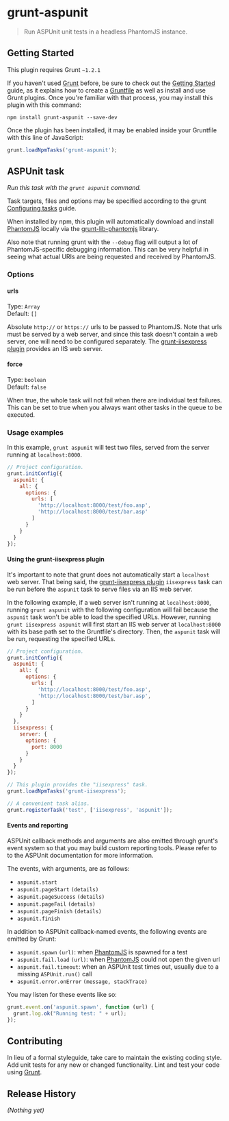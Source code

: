 # grunt-aspunit

> Run ASPUnit unit tests in a headless PhantomJS instance.



## Getting Started
This plugin requires Grunt `~1.2.1`

If you haven't used [Grunt](http://gruntjs.com/) before, be sure to check out the [Getting Started](http://gruntjs.com/getting-started) guide, as it explains how to create a [Gruntfile](http://gruntjs.com/sample-gruntfile) as well as install and use Grunt plugins. Once you're familiar with that process, you may install this plugin with this command:

```shell
npm install grunt-aspunit --save-dev
```

Once the plugin has been installed, it may be enabled inside your Gruntfile with this line of JavaScript:

```js
grunt.loadNpmTasks('grunt-aspunit');
```



## ASPUnit task
_Run this task with the `grunt aspunit` command._

Task targets, files and options may be specified according to the grunt [Configuring tasks](http://gruntjs.com/configuring-tasks) guide.

When installed by npm, this plugin will automatically download and install [PhantomJS][] locally via the [grunt-lib-phantomjs][] library.

[PhantomJS]: http://www.phantomjs.org/
[grunt-lib-phantomjs]: https://github.com/gruntjs/grunt-lib-phantomjs

Also note that running grunt with the `--debug` flag will output a lot of PhantomJS-specific debugging information. This can be very helpful in seeing what actual URIs are being requested and received by PhantomJS.

### Options

#### urls
Type: `Array`  
Default: `[]`

Absolute `http://` or `https://` urls to be passed to PhantomJS. Note that urls must be served by a web server, and since this task doesn't contain a web server, one will need to be configured separately. The [grunt-iisexpress plugin](https://github.com/rpeterclark/grunt-iisexpress/) provides an IIS web server.

#### force
Type: `boolean`  
Default: `false`

When true, the whole task will not fail when there are individual test failures. This can be set to true when you always want other tasks in the queue to be executed.

### Usage examples

In this example, `grunt aspunit` will test two files, served from the server running at `localhost:8000`.

```js
// Project configuration.
grunt.initConfig({
  aspunit: {
    all: {
      options: {
        urls: [
          'http://localhost:8000/test/foo.asp',
          'http://localhost:8000/test/bar.asp'
        ]
      }
    }
  }
});
```

#### Using the grunt-iisexpress plugin
It's important to note that grunt does not automatically start a `localhost` web server. That being said, the [grunt-iisexpress plugin](https://github.com/rpeterclark/grunt-iisexpress/) `iisexpress` task can be run before the `aspunit` task to serve files via an IIS web server.

In the following example, if a web server isn't running at `localhost:8000`, running `grunt aspunit` with the following configuration will fail because the `aspunit` task won't be able to load the specified URLs. However, running `grunt iisexpress aspunit` will first start an IIS web server at `localhost:8000` with its base path set to the Gruntfile's directory. Then, the `aspunit` task will be run, requesting the specified URLs.

```js
// Project configuration.
grunt.initConfig({
  aspunit: {
    all: {
      options: {
        urls: [
          'http://localhost:8000/test/foo.asp',
          'http://localhost:8000/test/bar.asp',
        ]
      }
    }
  },
  iisexpress: {
    server: {
      options: {
        port: 8000
      }
    }
  }
});

// This plugin provides the "iisexpress" task.
grunt.loadNpmTasks('grunt-iisexpress');

// A convenient task alias.
grunt.registerTask('test', ['iisexpress', 'aspunit']);
```

#### Events and reporting
ASPUnit callback methods and arguments are also emitted through grunt's event system so that you may build custom reporting tools. Please refer to to the ASPUnit documentation for more information.

The events, with arguments, are as follows:

* `aspunit.start`
* `aspunit.pageStart` `(details)`
* `aspunit.pageSuccess` `(details)`
* `aspunit.pageFail` `(details)`
* `aspunit.pageFinish` `(details)`
* `aspunit.finish`

In addition to ASPUnit callback-named events, the following events are emitted by Grunt:

* `aspunit.spawn` `(url)`: when [PhantomJS][] is spawned for a test
* `aspunit.fail.load` `(url)`: when [PhantomJS][] could not open the given url
* `aspunit.fail.timeout`: when an ASPUnit test times out, usually due to a missing `ASPUnit.run()` call
* `aspunit.error.onError` `(message, stackTrace)`

You may listen for these events like so:

```js
grunt.event.on('aspunit.spawn', function (url) {
  grunt.log.ok("Running test: " + url);
});
```

## Contributing
In lieu of a formal styleguide, take care to maintain the existing coding style. Add unit tests for any new or changed functionality. Lint and test your code using [Grunt](http://gruntjs.com/).

## Release History
_(Nothing yet)_